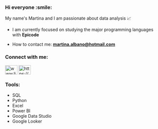 
<h3 align="left">Hi everyone :smile:</h3>
My name's Martina and I am passionate about data analysis 📈


- I am currently focused on studying the major programming languages ​​with **Epicode**

- How to contact me: **martina.albano@hotmail.com**

<h3 align="left">Connect with me:</h3>
<p align="left">
<a href="https://linkedin.com/in/www.linkedin.com/in/martinalbano" target="blank"><img align="center" src="https://raw.githubusercontent.com/rahuldkjain/github-profile-readme-generator/master/src/images/icons/Social/linked-in-alt.svg" alt="www.linkedin.com/in/martinalbano" height="30" width="40" /></a>
<a href="https://www.youtube.com/c/https://cdn.jsdelivr.net/npm/simple-icons@3.1.0/icons/youtube.svg" target="blank"><img align="center" src="https://raw.githubusercontent.com/rahuldkjain/github-profile-readme-generator/master/src/images/icons/Social/youtube.svg" alt="https://cdn.jsdelivr.net/npm/simple-icons@3.1.0/icons/youtube.svg" height="30" width="40" /></a>
</p>


<h3 align="left">Tools:</h3>

- SQL
-  Python
-  Excel
-  Power BI
-  Google Data Studio
-  Google Looker



